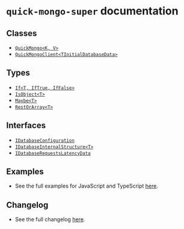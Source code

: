 # `quick-mongo-super` documentation

## Classes
- [`QuickMongo<K, V>`](classes/QuickMongo.md)
- [`QuickMongoClient<TInitialDatabaseData>`](classes/QuickMongoClient.md)

## Types
- [`If<T, IfTrue, IfFalse>`](types/If.md)
- [`IsObject<T>`](types/IsObject.md)
- [`Maybe<T>`](types/Maybe.md)
- [`RestOrArray<T>`](types/RestOrArray.md)

## Interfaces
- [`IDatabaseConfiguration`](interfaces/IDatabaseConfiguration.md)
- [`IDatabaseInternalStructure<T>`](interfaces/IDatabaseInternalStructure.md)
- [`IDatabaseRequestsLatencyData`](interfaces/IDatabaseRequestsLatencyData.md)


## Examples
- See the full examples for JavaScript and TypeScript [here](https://github.com/shadowplay1/quick-mongo-super/tree/main/examples).

## Changelog
- See the full changelog [here](https://github.com/shadowplay1/quick-mongo-super/blob/main/changelog.md).
